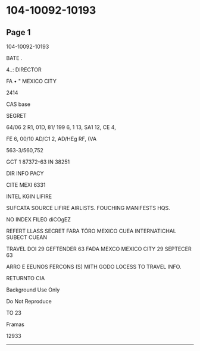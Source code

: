 # 104-10092-10193

## Page 1

104-10092-10193

BATE .

4..: DIRECTOR

FA • " MEXICO CITY

2414

CAS base

SEGRET

64/06 2 R1, 01D, 81/ 199 6, 1 13, SA1 12, CE 4,

FE 6, 00/10 AD/C1 2, AD/HEg RF, (VA

563-3/560,752

GCT 1 87372-63 IN 38251

DIR INFO PACY

CITE MEXI 6331

INTEL KGIN LIFIRE

SUFCATA SOURCE LIFIRE AIRLISTS. FOUCHING MANIFESTS HQS.

NO INDEX FILEO diCOgEZ

REFERT LLASS SECRET FARA TÔRO MEXICO CUEA INTERNATICHAL SUBECT CUEAN

TRAVEL DOI 29 GEFTENDER 63 FADA MEXCO MEXICO CITY 29 SEPTECER 63

ARRO E EEUNOS FERCONS (S) MITH GODO LOCESS TO TRAVEL INFO.

RETURNTO CIA

Background Use Only

Do Not Reproduce

TO 23

Framas

12933

---

